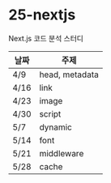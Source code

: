 # 25-nextjs
Next.js 코드 분석 스터디

| 날짜  | 주제        |
|------|------------|
|  4/9 | head, metadata       |
| 4/16 | link       |
| 4/23 | image      |
| 4/30 | script     |
|  5/7 | dynamic    |
| 5/14 | font       |
| 5/21 | middleware |
| 5/28 | cache      |

